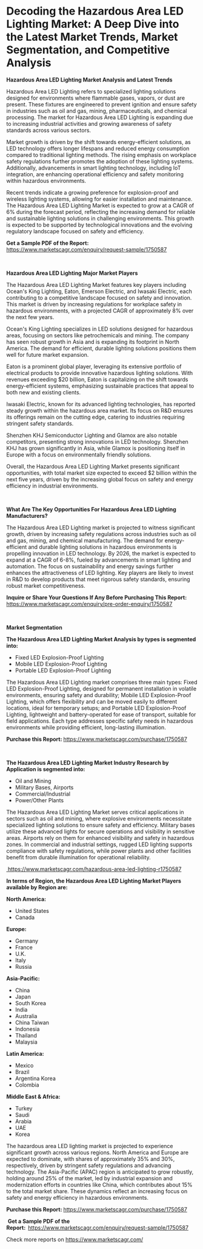 <p><h1>Decoding the Hazardous Area LED Lighting Market: A Deep Dive into the Latest Market Trends, Market Segmentation, and Competitive Analysis</h1></p><p><strong>Hazardous Area LED Lighting Market Analysis and Latest Trends</strong></p>
<p><p>Hazardous Area LED Lighting refers to specialized lighting solutions designed for environments where flammable gases, vapors, or dust are present. These fixtures are engineered to prevent ignition and ensure safety in industries such as oil and gas, mining, pharmaceuticals, and chemical processing. The market for Hazardous Area LED Lighting is expanding due to increasing industrial activities and growing awareness of safety standards across various sectors.</p><p>Market growth is driven by the shift towards energy-efficient solutions, as LED technology offers longer lifespans and reduced energy consumption compared to traditional lighting methods. The rising emphasis on workplace safety regulations further promotes the adoption of these lighting systems. Additionally, advancements in smart lighting technology, including IoT integration, are enhancing operational efficiency and safety monitoring within hazardous environments.</p><p>Recent trends indicate a growing preference for explosion-proof and wireless lighting systems, allowing for easier installation and maintenance. The Hazardous Area LED Lighting Market is expected to grow at a CAGR of 6% during the forecast period, reflecting the increasing demand for reliable and sustainable lighting solutions in challenging environments. This growth is expected to be supported by technological innovations and the evolving regulatory landscape focused on safety and efficiency.</p></p>
<p><strong>Get a Sample PDF of the Report:&nbsp;</strong> <a href="https://www.marketscagr.com/enquiry/request-sample/1750587?utm_campaign=2295&utm_medium=2&utm_source=Github&utm_content=ia&utm_term=13022025&utm_id=hazardous-area-led-lighting">https://www.marketscagr.com/enquiry/request-sample/1750587</a></p>
<p>&nbsp;</p>
<p><strong>Hazardous Area LED Lighting Major Market Players</strong></p>
<p><p>The Hazardous Area LED Lighting Market features key players including Ocean's King Lighting, Eaton, Emerson Electric, and Iwasaki Electric, each contributing to a competitive landscape focused on safety and innovation. This market is driven by increasing regulations for workplace safety in hazardous environments, with a projected CAGR of approximately 8% over the next few years.</p><p>Ocean's King Lighting specializes in LED solutions designed for hazardous areas, focusing on sectors like petrochemicals and mining. The company has seen robust growth in Asia and is expanding its footprint in North America. The demand for efficient, durable lighting solutions positions them well for future market expansion.</p><p>Eaton is a prominent global player, leveraging its extensive portfolio of electrical products to provide innovative hazardous lighting solutions. With revenues exceeding $20 billion, Eaton is capitalizing on the shift towards energy-efficient systems, emphasizing sustainable practices that appeal to both new and existing clients.</p><p>Iwasaki Electric, known for its advanced lighting technologies, has reported steady growth within the hazardous area market. Its focus on R&D ensures its offerings remain on the cutting edge, catering to industries requiring stringent safety standards.</p><p>Shenzhen KHJ Semiconductor Lighting and Glamox are also notable competitors, presenting strong innovations in LED technology. Shenzhen KHJ has grown significantly in Asia, while Glamox is positioning itself in Europe with a focus on environmentally friendly solutions.</p><p>Overall, the Hazardous Area LED Lighting Market presents significant opportunities, with total market size expected to exceed $2 billion within the next five years, driven by the increasing global focus on safety and energy efficiency in industrial environments.</p></p>
<p>&nbsp;</p>
<p><strong>What Are The Key Opportunities For Hazardous Area LED Lighting Manufacturers?</strong></p>
<p><p>The Hazardous Area LED Lighting market is projected to witness significant growth, driven by increasing safety regulations across industries such as oil and gas, mining, and chemical manufacturing. The demand for energy-efficient and durable lighting solutions in hazardous environments is propelling innovation in LED technology. By 2026, the market is expected to expand at a CAGR of 6-8%, fueled by advancements in smart lighting and automation. The focus on sustainability and energy savings further enhances the attractiveness of LED lighting. Key players are likely to invest in R&D to develop products that meet rigorous safety standards, ensuring robust market competitiveness.</p></p>
<p><strong>Inquire or Share Your Questions If Any Before Purchasing This Report:</strong> <a href="https://www.marketscagr.com/enquiry/pre-order-enquiry/1750587?utm_campaign=2295&utm_medium=2&utm_source=Github&utm_content=ia&utm_term=13022025&utm_id=hazardous-area-led-lighting">https://www.marketscagr.com/enquiry/pre-order-enquiry/1750587</a></p>
<p>&nbsp;</p>
<p><strong>Market Segmentation</strong></p>
<p><strong>The Hazardous Area LED Lighting Market Analysis by types is segmented into:</strong></p>
<p><ul><li>Fixed LED Explosion-Proof Lighting</li><li>Mobile LED Explosion-Proof Lighting</li><li>Portable LED Explosion-Proof Lighting</li></ul></p>
<p><p>The Hazardous Area LED Lighting market comprises three main types: Fixed LED Explosion-Proof Lighting, designed for permanent installation in volatile environments, ensuring safety and durability; Mobile LED Explosion-Proof Lighting, which offers flexibility and can be moved easily to different locations, ideal for temporary setups; and Portable LED Explosion-Proof Lighting, lightweight and battery-operated for ease of transport, suitable for field applications. Each type addresses specific safety needs in hazardous environments while providing efficient, long-lasting illumination.</p></p>
<p><strong>Purchase this Report:&nbsp;</strong><a href="https://www.marketscagr.com/purchase/1750587?utm_campaign=2295&utm_medium=2&utm_source=Github&utm_content=ia&utm_term=13022025&utm_id=hazardous-area-led-lighting">https://www.marketscagr.com/purchase/1750587</a></p>
<p>&nbsp;</p>
<p><strong>The Hazardous Area LED Lighting Market Industry Research by Application is segmented into:</strong></p>
<p><ul><li>Oil and Mining</li><li>Military Bases, Airports</li><li>Commercial/Industrial</li><li>Power/Other Plants</li></ul></p>
<p><p>The Hazardous Area LED Lighting Market serves critical applications in sectors such as oil and mining, where explosive environments necessitate specialized lighting solutions to ensure safety and efficiency. Military bases utilize these advanced lights for secure operations and visibility in sensitive areas. Airports rely on them for enhanced visibility and safety in hazardous zones. In commercial and industrial settings, rugged LED lighting supports compliance with safety regulations, while power plants and other facilities benefit from durable illumination for operational reliability.</p></p>
<p><a href="https://www.marketscagr.com/hazardous-area-led-lighting-r1750587?utm_campaign=2295&utm_medium=2&utm_source=Github&utm_content=ia&utm_term=13022025&utm_id=hazardous-area-led-lighting">&nbsp;https://www.marketscagr.com/hazardous-area-led-lighting-r1750587</a></p>
<p><strong>In terms of Region, the Hazardous Area LED Lighting Market Players available by Region are:</strong></p>
<p>
    <p> <strong> North America: </strong>
        <ul>
            <li>United States</li>
            <li>Canada</li>
        </ul>
        </p> 
    <p> <strong> Europe: </strong>
        <ul>
            <li>Germany</li>
            <li>France</li>
            <li>U.K.</li>
            <li>Italy</li>
            <li>Russia</li>
        </ul>
        </p> 
    <p> <strong> Asia-Pacific: </strong>
        <ul>
            <li>China</li>
            <li>Japan</li>
            <li>South Korea</li>
            <li>India</li>
            <li>Australia</li>
            <li>China Taiwan</li>
            <li>Indonesia</li>
            <li>Thailand</li>
            <li>Malaysia</li>
        </ul>
        </p> 
    <p> <strong> Latin America: </strong>
        <ul>
            <li>Mexico</li>
            <li>Brazil</li>
            <li>Argentina Korea</li>
            <li>Colombia</li>
        </ul>
        </p> 
    <p> <strong> Middle East & Africa: </strong>
        <ul>
            <li>Turkey</li>
            <li>Saudi</li>
            <li>Arabia</li>
            <li>UAE</li>
            <li>Korea</li>
        </ul>
    </p>
    </p>
<p><p>The hazardous area LED lighting market is projected to experience significant growth across various regions. North America and Europe are expected to dominate, with shares of approximately 35% and 30%, respectively, driven by stringent safety regulations and advancing technology. The Asia-Pacific (APAC) region is anticipated to grow robustly, holding around 25% of the market, led by industrial expansion and modernization efforts in countries like China, which contributes about 15% to the total market share. These dynamics reflect an increasing focus on safety and energy efficiency in hazardous environments.</p></p>
<p><strong>Purchase this Report: </strong><a href="https://www.marketscagr.com/purchase/1750587?utm_campaign=2295&utm_medium=2&utm_source=Github&utm_content=ia&utm_term=13022025&utm_id=hazardous-area-led-lighting">https://www.marketscagr.com/purchase/1750587</a></p>
<p>&nbsp;<strong>Get a Sample PDF of the Report:&nbsp;&nbsp;</strong><a href="https://www.marketscagr.com/enquiry/request-sample/1750587?utm_campaign=2295&utm_medium=2&utm_source=Github&utm_content=ia&utm_term=13022025&utm_id=hazardous-area-led-lighting">https://www.marketscagr.com/enquiry/request-sample/1750587</a></p>
<p><strong></strong></p>
<p>Check more reports on <a href="https://www.marketscagr.com/?utm_campaign=2295&utm_medium=2&utm_source=Github&utm_content=ia&utm_term=13022025&utm_id=hazardous-area-led-lighting">https://www.marketscagr.com/</a></p>